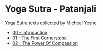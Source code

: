 # Yoga Sutra - Patanjali

Yoga Sutra texts collected by Micheal Yeshe.

- [00 - Introduction](#)
- [01 - The First Cornerstone](#)
- [02 - The Power Of Compassion](#)
